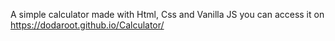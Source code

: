A simple calculator made with Html, Css and Vanilla JS you can access it on https://dodaroot.github.io/Calculator/
